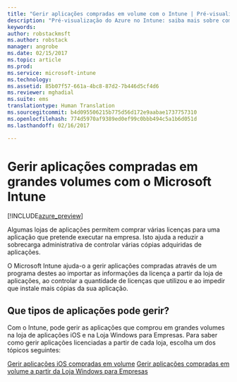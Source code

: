 ```yaml
---
title: "Gerir aplicações compradas em volume com o Intune | Pré-visualização do Azure no Intune | Documentos da Microsoft"
description: "Pré-visualização do Azure no Intune: saiba mais sobre como pode utilizar o Intune para gerir e monitorizar a utilização de aplicações compradas em volume em lojas."
keywords: 
author: robstackmsft
ms.author: robstack
manager: angrobe
ms.date: 02/15/2017
ms.topic: article
ms.prod: 
ms.service: microsoft-intune
ms.technology: 
ms.assetid: 85b07f57-661a-4bc8-87d2-7b446d5cf4d6
ms.reviewer: mghadial
ms.suite: ems
translationtype: Human Translation
ms.sourcegitcommit: b4d095506215b775d56d172e9aabae1737757310
ms.openlocfilehash: 774d5970af9389ed0ef99c0bbb494c5a1b6d051d
ms.lasthandoff: 02/16/2017

---
```


# <a name="manage-volume-purchased-apps-with-micrsoft-intune"></a>Gerir aplicações compradas em grandes volumes com o Microsoft Intune

[!INCLUDE[azure_preview](../includes/azure_preview.md)]

Algumas lojas de aplicações permitem comprar várias licenças para uma aplicação que pretende executar na empresa. Isto ajuda a reduzir a sobrecarga administrativa de controlar várias cópias adquiridas de aplicações.

O Microsoft Intune ajuda-o a gerir aplicações compradas através de um programa destes ao importar as informações da licença a partir da loja de aplicações, ao controlar a quantidade de licenças que utilizou e ao impedir que instale mais cópias da sua aplicação.

## <a name="which-types-of-apps-can-you-manage"></a>Que tipos de aplicações pode gerir?

Com o Intune, pode gerir as aplicações que comprou em grandes volumes na loja de aplicações iOS e na Loja Windows para Empresas. Para saber como gerir aplicações licenciadas a partir de cada loja, escolha um dos tópicos seguintes:

[Gerir aplicações iOS compradas em volume](ios-vpp-apps.md)
[ Gerir aplicações compradas em volume a partir da Loja Windows para Empresas](wsfb-apps.md)

